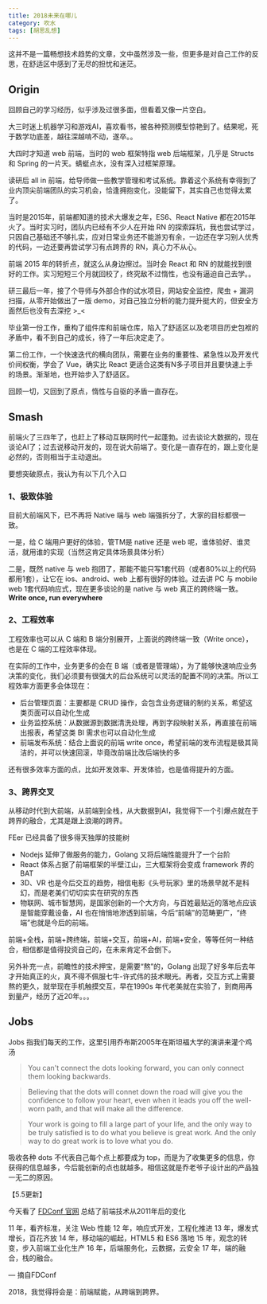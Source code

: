 ```yaml
---
title: 2018未来在哪儿
category: 吹水
tags: [胡思乱想]
---
```


这并不是一篇畅想技术趋势的文章，文中虽然涉及一些，但更多是对自己工作的反思，在舒适区中感到了无尽的担忧和迷茫。

<!-- more -->

## Origin

回顾自己的学习经历，似乎涉及过很多面，但看着又像一片空白。

大三时迷上机器学习和游戏AI，喜欢看书，被各种预测模型惊艳到了。结果呢，死于数学功底差，越往深越啃不动，遂卒。。

大四时才知道 web 前端，当时的 web 框架特指 web 后端框架，几乎是 Structs 和 Spring 的一片天。蜻蜓点水，没有深入过框架原理。

读研后 all in 前端，给导师做一些教学管理和考试系统。靠着这个系统有幸得到了业内顶尖前端团队的实习机会，恰逢拥抱变化，没能留下，其实自己也觉得太累了。

当时是2015年，前端都知道的技术大爆发之年，ES6、React Native 都在2015年火了。当时实习时，团队内已经有不少人在开始 RN 的探索踩坑，我也尝试学过，只因自己基础还不够扎实，应对日常业务还不能游刃有余，一边还在学习别人优秀的代码，一边还要再尝试学习有点跨界的 RN，真心力不从心。

前端 2015 年的转折点，就这么从身边擦过。当时会 React 和 RN 的就能找到很好的工作。实习短短三个月就回校了，终究敌不过惰性，也没有逼迫自己去学。。

研三最后一年，接了个导师与外部合作的试水项目，网站安全监控，爬虫 + 漏洞扫描，从零开始做出了一版 demo，对自己独立分析的能力提升挺大的，但安全方面然后也没有去深挖 >_<

毕业第一份工作，重构了组件库和前端仓库，陷入了舒适区以及老项目历史包袱的矛盾中，看不到自己的成长，待了一年后决定走了。

第二份工作，一个快速迭代的横向团队，需要在业务的重要性、紧急性以及开发代价间权衡，学会了 Vue，确实比 React 更适合这类有N多子项目并且要快速上手的场景。渐渐地，也开始步入了舒适区。

回顾一切，又回到了原点，惰性与自驱的矛盾一直存在。



## Smash

前端火了三四年了，也赶上了移动互联网时代一起蓬勃。过去谈论大数据的，现在谈论AI了；过去说移动开发的，现在说大前端了。变化是一直存在的，跟上变化是必然的，否则相当于主动退出。

要想突破原点，我认为有以下几个入口

### 1、极致体验

目前大前端风下，已不再将 Native 端与 web 端强拆分了，大家的目标都很一致。

一是，给 C 端用户更好的体验，管TM是 native 还是 web 呢，谁体验好、谁灵活，就用谁的实现（当然这肯定具体场景具体分析）

二是，既然 native 与 web 抱团了，那能不能只写1套代码（或者80%以上的代码都用1套），让它在 ios、android、web 上都有很好的体验。过去讲 PC 与 mobile web 1套代码响应式，现在更多谈论的是 native 与 web 真正的跨终端一致。**Write once, run everywhere**

### 2、工程效率

工程效率也可以从 C 端和 B 端分别展开，上面说的跨终端一致（Write once），也是在 C 端的工程效率体现。

在实际的工作中，业务更多的会在 B 端（或者是管理端），为了能够快速响应业务决策的变化，我们必须要有很强大的后台系统可以灵活的配置不同的决策。所以工程效率方面更多会体现在：

- 后台管理页面：主要都是 CRUD 操作，会包含业务逻辑的制约关系，希望这类页面可以自动化生成
- 业务监控系统：从数据源到数据清洗处理，再到字段映射关系，再直接在前端出报表，希望这类 BI 需求也可以自动化生成
- 前端发布系统：结合上面说的前端 write once，希望前端的发布流程是极其简洁的，并可以快速回滚，毕竟改前端比改后端快的多

还有很多效率方面的点，比如开发效率、开发体验，也是值得提升的方面。

### 3、跨界交叉

从移动时代到大前端，从前端到全栈，从大数据到AI，我觉得下一个引爆点就在于跨界的融合，尤其是跟上浪潮的跨界。

FEer 已经具备了很多得天独厚的技能树

- Nodejs 延伸了做服务的能力，Golang 又将后端性能提升了一个台阶
- React 体系占据了前端框架的半壁江山，三大框架将会变成 framework 界的 BAT
- 3D、VR 也是今后交互的趋势，相信电影《头号玩家》里的场景早就不是科幻，而是老美们切切实实在研究的东西
- 物联网、城市智慧网，是国家创新的一个大方向，与百姓最贴近的落地点应该是智能穿戴设备，AI 也在悄悄地渗透到前端，今后“前端”的范畴更广，“终端”也就是今后的前端。

前端+全栈，前端+跨终端，前端+交互，前端+AI，前端+安全，等等任何一种结合，相信都是值得投资自己的，在未来肯定不会倒下。

另外补充一点，前瞻性的技术押宝，是需要“熬”的，Golang 出现了好多年后去年才开始真正的火，真不得不佩服七牛-许式伟的技术眼光。再者，交互方式上需要熬的更久，就举现在手机触摸交互，早在1990s 年代老美就在实验了，到商用再到量产，经历了近20年。。。



## Jobs

Jobs 指我们每天的工作，这里引用乔布斯2005年在斯坦福大学的演讲来灌个鸡汤

> You can't connect the dots looking forward, you can only connect them looking backwards.

> Believing that the dots will connet down the road will give you the confidence to follow your heart, even when it leads you off the well-worn path, and that will make all the difference.

> Your work is going to fill a large part of your life, and the only way to be truly satisfied is to do what you believe is great work. And the only way to do great work is to love what you do.

吸收各种 dots 不代表自己每个点上都要成为 top，而是为了收集更多的信息，你获得的信息越多，今后能创新的点也就越多。相信这就是乔老爷子设计出的产品独一无二的原因。



【5.5更新】

今天看了 [FDConf 官网](https://fdcon.topgeek.org/) 总结了前端技术从2011年后的变化

11 年，看齐标准，关注 Web 性能
12 年，响应式开发，工程化推进
13 年，爆发式增长，百花齐放
14 年，移动端的崛起，HTML5 和 ES6 落地
15 年，观念的转变，步入前端工业化生产
16 年，后端服务化，云数据，云安全
17 年，端的融合，栈的融合。

— 摘自FDConf

2018，我觉得将会是：前端赋能，从跨端到跨界。

